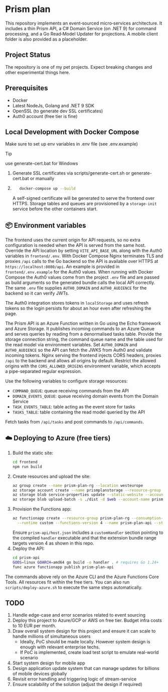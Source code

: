 # Prism plan

This repository implements an event‑sourced micro‑services architecture.
It includes a thin Prism API, a C# Domain Service (on .NET 9) for command
processing, and a Go Read‑Model Updater for projections. A mobile client folder
is also provided as a placeholder.

## Project Status
The repository is one of my pet projects. Expect breaking changes and other experimental things here.

## Prerequisites
- Docker
- Latest NodeJs, Golang and .NET 9 SDK
- OpenSSL (to generate dev SSL certificates)
- Auth0 account (free tier is fine)

## Local Development with Docker Compose
Make sure to set up env variables in .env file (see .env.example)
> [!TIP]
> use generate-cert.bat for Windows

1. Generate SSL certificates via  scripts/generate-cert.sh or generate-cert.bat or manually
2. ```bash
      docker-compose up --build
   ```

   A self-signed certificate will be generated to serve the frontend over HTTPS. Storage tables and queues are provisioned by a `storage-init` service before the other containers start.

## 📦 Environment variables
The frontend uses the current origin for API requests, so no extra configuration is needed when the API is served from the same host. Override the API location by setting `VITE_API_BASE_URL` along with the Auth0 variables in `frontend/.env`. With Docker Compose Nginx terminates TLS and proxies `/api` calls to the Go backend so the API is available over HTTPS at `https://localhost:8080/api`.
An example is provided in `frontend/.env.example` for the Auth0 values.
When running with Docker Compose the Auth0 values come from the project `.env` file and are passed as build arguments so the generated bundle calls the local API correctly.
The same `.env` file supplies `AUTH0_DOMAIN` and `AUTH0_AUDIENCE` for the backend so it can verify JWTs.

The Auth0 integration stores tokens in `localStorage` and uses refresh tokens so
the login persists for about an hour even after refreshing the page.

The Prism API is an Azure Function written in Go using the Echo framework and Azure Storage. It publishes incoming commands to an Azure Queue and serves queries by reading from a denormalised tasks table. Provide the storage connection string, the command queue name and the table used for the read model via environment variables. Set `AUTH0_DOMAIN` and `AUTH0_AUDIENCE` so the API can fetch the JWKS from Auth0 and validate incoming tokens. Nginx serving the frontend injects CORS headers, proxies `/api` to the backend and allows all origins by default. Restrict the allowed origins with the `CORS_ALLOWED_ORIGINS` environment variable, which accepts a pipe-separated regular expression.

Use the following variables to configure storage resources:

- `COMMAND_QUEUE`: queue receiving commands from the API
- `DOMAIN_EVENTS_QUEUE`: queue receiving domain events from the Domain Service
- `TASK_EVENTS_TABLE`: table acting as the event store for tasks
- `TASKS_TABLE`: table containing the read model queried by the API

Fetch tasks from `/api/tasks` and post commands to `/api/commands`.

## ☁️ Deploying to Azure (free tiers)
1. Build the static site:
   ```bash
   cd frontend
   npm run build
   ```
2. Create resources and upload the site:
   ```bash
   az group create --name prism-plan-rg --location westeurope
   az storage account create --name prismplanstorage --resource-group prism-plan-rg --sku Standard_LRS
   az storage blob service-properties update --static-website --account-name prismplanstorage --index-document index.html
   az storage blob upload-batch -s ./dist -d $web --account-name prismplanstorage
   ```
3. Provision the Functions app:
   ```bash
   az functionapp create --resource-group prism-plan-rg --consumption-plan-location westeurope \
     --runtime custom --functions-version 4 --name prism-plan-api --storage-account prismplanstorage
   ```
   Ensure `prism-api/host.json` includes a `customHandler` section pointing to the compiled `handler` executable and that the extension bundle range targets version 4 as shown in this repo.
4. Deploy the API:
   ```bash
   cd prism-api
   GOOS=linux GOARCH=amd64 go build -o handler . # requires Go 1.24+
   func azure functionapp publish prism-plan-api
   ```

The commands above rely on the Azure CLI and the Azure Functions Core Tools. All resources fit within the free tiers.
You can also run `scripts/deploy-azure.sh` to execute the same steps automatically.

## TODO
1. Handle edge-case and error scenarios related to event sourcing
2. Deploy this project to Azure/GCP or AWS on free tier. Budget infra costs to 10 EUR per month.
3. Draw overall system design for this project and ensure it can scale to handle millions of simultaneous users
   - Ideally, PoC should be made locally. However system design is enough with relevant enterprise techs.
   - If PoC is implemented, create load test script to emulate real-world scenario
4. Start system design for mobile app
5. Design application update system that can manage updates for billions of mobile devices globally
6. Revisit error handling and triggering logic of stream-service
7. Ensure scalability of the solution (adjust the design if required)
